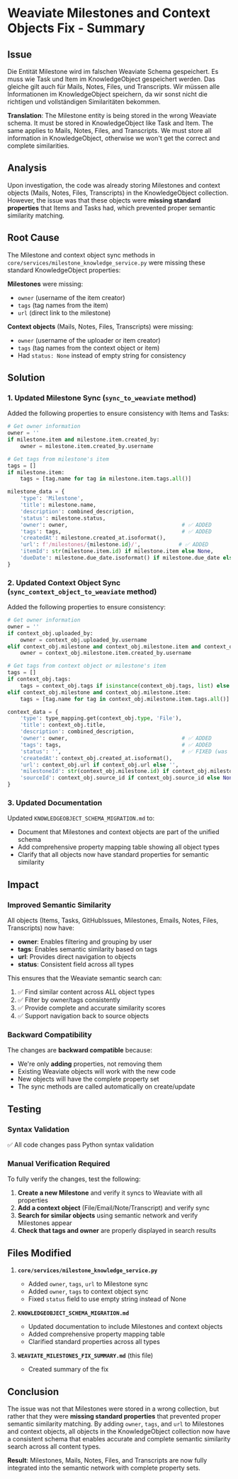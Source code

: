 # Weaviate Milestones and Context Objects Fix - Summary

## Issue
Die Entität Milestone wird im falschen Weaviate Schema gespeichert. Es muss wie Task und Item im KnowledgeObject gespeichert werden. Das gleiche gilt auch für Mails, Notes, Files, und Transcripts. Wir müssen alle Informationen im KnowledgeObject speichern, da wir sonst nicht die richtigen und vollständigen Similaritäten bekommen.

**Translation**: The Milestone entity is being stored in the wrong Weaviate schema. It must be stored in KnowledgeObject like Task and Item. The same applies to Mails, Notes, Files, and Transcripts. We must store all information in KnowledgeObject, otherwise we won't get the correct and complete similarities.

## Analysis

Upon investigation, the code was already storing Milestones and context objects (Mails, Notes, Files, Transcripts) in the KnowledgeObject collection. However, the issue was that these objects were **missing standard properties** that Items and Tasks had, which prevented proper semantic similarity matching.

## Root Cause

The Milestone and context object sync methods in `core/services/milestone_knowledge_service.py` were missing these standard KnowledgeObject properties:

**Milestones** were missing:
- `owner` (username of the item creator)
- `tags` (tag names from the item)
- `url` (direct link to the milestone)

**Context objects** (Mails, Notes, Files, Transcripts) were missing:
- `owner` (username of the uploader or item creator)
- `tags` (tag names from the context object or item)
- Had `status: None` instead of empty string for consistency

## Solution

### 1. Updated Milestone Sync (`sync_to_weaviate` method)

Added the following properties to ensure consistency with Items and Tasks:

```python
# Get owner information
owner = ''
if milestone.item and milestone.item.created_by:
    owner = milestone.item.created_by.username

# Get tags from milestone's item
tags = []
if milestone.item:
    tags = [tag.name for tag in milestone.item.tags.all()]

milestone_data = {
    'type': 'Milestone',
    'title': milestone.name,
    'description': combined_description,
    'status': milestone.status,
    'owner': owner,                                    # ✅ ADDED
    'tags': tags,                                      # ✅ ADDED
    'createdAt': milestone.created_at.isoformat(),
    'url': f'/milestones/{milestone.id}/',            # ✅ ADDED
    'itemId': str(milestone.item.id) if milestone.item else None,
    'dueDate': milestone.due_date.isoformat() if milestone.due_date else None,
}
```

### 2. Updated Context Object Sync (`sync_context_object_to_weaviate` method)

Added the following properties to ensure consistency:

```python
# Get owner information
owner = ''
if context_obj.uploaded_by:
    owner = context_obj.uploaded_by.username
elif context_obj.milestone and context_obj.milestone.item and context_obj.milestone.item.created_by:
    owner = context_obj.milestone.item.created_by.username

# Get tags from context object or milestone's item
tags = []
if context_obj.tags:
    tags = context_obj.tags if isinstance(context_obj.tags, list) else []
elif context_obj.milestone and context_obj.milestone.item:
    tags = [tag.name for tag in context_obj.milestone.item.tags.all()]

context_data = {
    'type': type_mapping.get(context_obj.type, 'File'),
    'title': context_obj.title,
    'description': combined_description,
    'owner': owner,                                    # ✅ ADDED
    'tags': tags,                                      # ✅ ADDED
    'status': '',                                      # ✅ FIXED (was None)
    'createdAt': context_obj.created_at.isoformat(),
    'url': context_obj.url if context_obj.url else '',
    'milestoneId': str(context_obj.milestone.id) if context_obj.milestone else None,
    'sourceId': context_obj.source_id if context_obj.source_id else None,
}
```

### 3. Updated Documentation

Updated `KNOWLEDGEOBJECT_SCHEMA_MIGRATION.md` to:
- Document that Milestones and context objects are part of the unified schema
- Add comprehensive property mapping table showing all object types
- Clarify that all objects now have standard properties for semantic similarity

## Impact

### Improved Semantic Similarity
All objects (Items, Tasks, GitHubIssues, Milestones, Emails, Notes, Files, Transcripts) now have:
- **owner**: Enables filtering and grouping by user
- **tags**: Enables semantic similarity based on tags
- **url**: Provides direct navigation to objects
- **status**: Consistent field across all types

This ensures that the Weaviate semantic search can:
1. ✅ Find similar content across ALL object types
2. ✅ Filter by owner/tags consistently
3. ✅ Provide complete and accurate similarity scores
4. ✅ Support navigation back to source objects

### Backward Compatibility
The changes are **backward compatible** because:
- We're only **adding** properties, not removing them
- Existing Weaviate objects will work with the new code
- New objects will have the complete property set
- The sync methods are called automatically on create/update

## Testing

### Syntax Validation
✅ All code changes pass Python syntax validation

### Manual Verification Required
To fully verify the changes, test the following:

1. **Create a new Milestone** and verify it syncs to Weaviate with all properties
2. **Add a context object** (File/Email/Note/Transcript) and verify sync
3. **Search for similar objects** using semantic network and verify Milestones appear
4. **Check that tags and owner** are properly displayed in search results

## Files Modified

1. **`core/services/milestone_knowledge_service.py`**
   - Added `owner`, `tags`, `url` to Milestone sync
   - Added `owner`, `tags` to context object sync
   - Fixed `status` field to use empty string instead of None

2. **`KNOWLEDGEOBJECT_SCHEMA_MIGRATION.md`**
   - Updated documentation to include Milestones and context objects
   - Added comprehensive property mapping table
   - Clarified standard properties across all types

3. **`WEAVIATE_MILESTONES_FIX_SUMMARY.md`** (this file)
   - Created summary of the fix

## Conclusion

The issue was not that Milestones were stored in a wrong collection, but rather that they were **missing standard properties** that prevented proper semantic similarity matching. By adding `owner`, `tags`, and `url` to Milestones and context objects, all objects in the KnowledgeObject collection now have a consistent schema that enables accurate and complete semantic similarity search across all content types.

**Result**: Milestones, Mails, Notes, Files, and Transcripts are now fully integrated into the semantic network with complete property sets.
